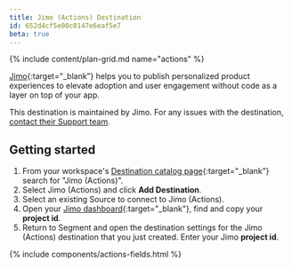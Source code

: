 ```yaml
---
title: Jimo (Actions) Destination
id: 652d4cf5e00c0147e6eaf5e7
beta: true
---
```

{% include content/plan-grid.md name="actions" %}

[Jimo](https://usejimo.com/?utm_source=segmentio&utm_medium=docs&utm_campaign=partners){:target="_blank”} helps you to publish personalized product experiences to elevate adoption and user engagement without code as a layer on top of your app.

This destination is maintained by Jimo. For any issues with the destination, [contact their Support team](mailto:support@usejimo.com).

## Getting started

1. From your workspace's [Destination catalog page](https://app.segment.com/goto-my-workspace/destinations/catalog){:target="_blank”} search for "Jimo (Actions)".
2. Select Jimo (Actions) and click **Add Destination**.
3. Select an existing Source to connect to Jimo (Actions).
4. Open your [Jimo dashboard](https://i.usejimo.com/settings/general){:target="_blank"}, find and copy your **project id**.
5. Return to Segment and open the destination settings for the Jimo (Actions) destination that you just created. Enter your Jimo **project id**.

{% include components/actions-fields.html %}

